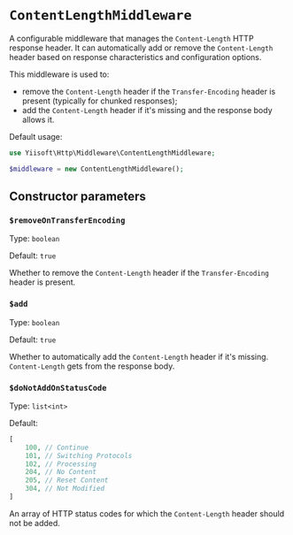 # `ContentLengthMiddleware`

A configurable middleware that manages the `Content-Length` HTTP response header. It can automatically add or remove the 
`Content-Length` header based on response characteristics and configuration options.

This middleware is used to:

- remove the `Content-Length` header if the `Transfer-Encoding` header is present (typically for chunked responses);
- add the `Content-Length` header if it's missing and the response body allows it.

Default usage:

```php
use Yiisoft\Http\Middleware\ContentLengthMiddleware;

$middleware = new ContentLengthMiddleware();
```

## Constructor parameters

### `$removeOnTransferEncoding`

Type: `boolean`

Default: `true`

Whether to remove the `Content-Length` header if the `Transfer-Encoding` header is present.

### `$add`

Type: `boolean`

Default: `true`

Whether to automatically add the `Content-Length` header if it's missing. `Content-Length` gets from the response body.

###  `$doNotAddOnStatusCode`

Type: `list<int>`

Default: 
```php
[
    100, // Continue
    101, // Switching Protocols
    102, // Processing
    204, // No Content
    205, // Reset Content
    304, // Not Modified
]
```

An array of HTTP status codes for which the `Content-Length` header should not be added.
